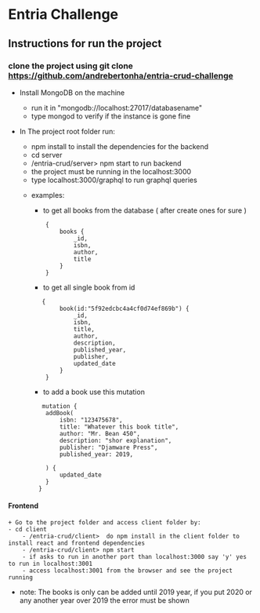 # Entria Challenge

## Instructions for run the project
 
 ### clone the project using git clone https://github.com/andrebertonha/entria-crud-challenge

 + Install MongoDB on the machine
    - run it in "mongodb://localhost:27017/databasename"
    - type mongod to verify if the instance is gone fine

+ In The project root folder run:
    - npm install to install the dependencies for the backend
    - cd server
    - /entria-crud/server> npm start to run backend    
    - the project must be running in the localhost:3000
    - type localhost:3000/graphql to run graphql queries

    + examples: 
        - to get all books from the database ( after create ones for sure )
        ```
            {
                books {
                    _id,
                    isbn,
                    author,
                    title
                }
            }
        ```

        - to get all single book from id
        ```
           {
                book(id:"5f92edcbc4a4cf0d74ef869b") {
                    _id,
                    isbn,
                    title,
                    author,
                    description,
                    published_year,
                    publisher,
                    updated_date
                }
            }
        ```

        - to add a book use this mutation
        ```
           mutation {
            addBook(
                isbn: "123475678",
                title: "Whatever this book title",
                author: "Mr. Bean 450",
                description: "shor explanation",
                publisher: "Djamware Press",
                published_year: 2019,
                
            ) {
                updated_date
            }
          }

        ```

#### Frontend
    + Go to the project folder and access client folder by:
    - cd client
        - /entria-crud/client>  do npm install in the client folder to install react and frontend dependencies
        - /entria-crud/client> npm start
        - if asks to run in another port than localhost:3000 say 'y' yes to run in localhost:3001
        - access localhost:3001 from the browser and see the project running
        
- note: The books is only can be added until 2019 year, if you put 2020 or any another year over 2019 the error must be shown

